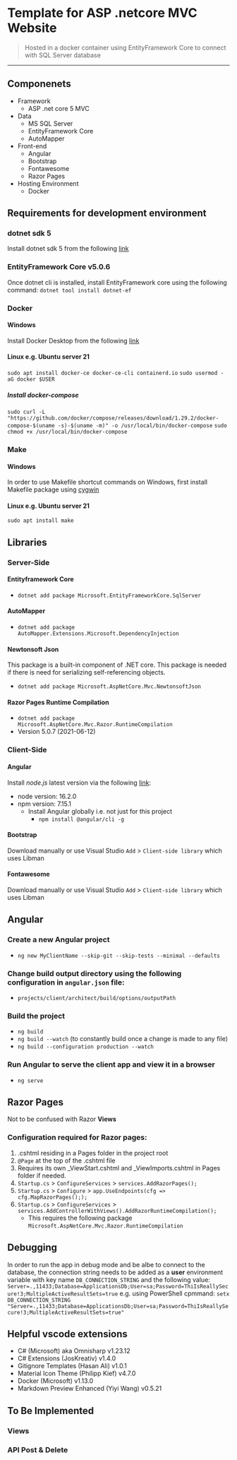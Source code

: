 # Template for ASP .netcore MVC Website 
> Hosted in a docker container using EntityFramework Core to connect with SQL Server database
---
## Componenets
- Framework
    - ASP .net core 5 MVC
- Data
    - MS SQL Server
    - EntityFramework Core
    - AutoMapper
- Front-end
    - Angular
    - Bootstrap
    - Fontawesome
    - Razor Pages
- Hosting Environment
    - Docker

## Requirements for development environment
### dotnet sdk 5
Install dotnet sdk 5 from the following [link](https://dotnet.microsoft.com/download/dotnet/5.0)

### EntityFramework Core v5.0.6
Once dotnet cli is installed, install EntityFramework core using the following command:
`dotnet tool install dotnet-ef`

### Docker
#### Windows
Install Docker Desktop from the following [link](https://docs.docker.com/docker-for-windows/install/)
#### Linux e.g. Ubuntu server 21
`sudo apt install docker-ce docker-ce-cli containerd.io`
`sudo usermod -aG docker $USER`
##### Install docker-compose
`sudo curl -L "https://github.com/docker/compose/releases/download/1.29.2/docker-compose-$(uname -s)-$(uname -m)" -o /usr/local/bin/docker-compose`
`sudo chmod +x /usr/local/bin/docker-compose`

### Make
#### Windows
In order to use Makefile shortcut commands on Windows, first install Makefile package using [cygwin](https://cygwin.com/install.html)
#### Linux e.g. Ubuntu server 21
`sudo apt install make`

## Libraries
### Server-Side
#### Entityframework Core
- `dotnet add package Microsoft.EntityFrameworkCore.SqlServer`
#### AutoMapper
- `dotnet add package AutoMapper.Extensions.Microsoft.DependencyInjection`
#### Newtonsoft Json
This package is a built-in component of .NET core. This package is needed if there is need for serializing self-referencing objects.
- `dotnet add package Microsoft.AspNetCore.Mvc.NewtonsoftJson`
#### Razor Pages Runtime Compilation
- `dotnet add package Microsoft.AspNetCore.Mvc.Razor.RuntimeCompilation`
- Version 5.0.7 (2021-06-12)
### Client-Side
#### Angular 
Install *node.js* latest version via the following [link](https://nodejs.org/en/download/current/):
- node version: 16.2.0
- npm version: 7.15.1
    - Install Angular globally i.e. not just for this project
        - `npm install @angular/cli -g`
#### Bootstrap
Download manually or use Visual Studio `Add` > `Client-side library` which uses Libman
#### Fontawesome
Download manually or use Visual Studio `Add` > `Client-side library` which uses Libman

## Angular
### Create a new Angular project
- `ng new MyClientName --skip-git --skip-tests --minimal --defaults`
### Change build output directory using the following configuration in `angular.json` file:
- `projects/client/architect/build/options/outputPath`
### Build the project
- `ng build`
- `ng build --watch` (to constantly build once a change is made to any file)
- `ng build --configuration production --watch`
### Run Angular to serve the client app and view it in a browser
- `ng serve`

## Razor Pages
Not to be confused with Razor **Views**
### Configuration required for Razor pages:
1. .cshtml residing in a Pages folder in the project root
2. `@Page` at the top of the .cshtml file
3. Requires its own _ViewStart.cshtml and _ViewImports.cshtml in Pages folder if needed.
3. `Startup.cs` > `ConfigureServices` > `services.AddRazorPages();`
4. `Startup.cs` > `Configure` > `app.UseEndpoints(cfg => cfg.MapRazorPages(););`
5. `Startup.cs` > `ConfigureServices` > `services.AddControllerWithViews().AddRazorRuntimeCompilation();` 
    - This requires the following package `Microsoft.AspNetCore.Mvc.Razor.RuntimeCompilation`

## Debugging
In order to run the app in debug mode and be albe to connect to the database, the connection string needs to be added as a **user** environment variable with key name `DB_CONNECTION_STRING` and the following value:
`Server=.,11433;Database=ApplicationsDb;User=sa;Password=ThiIsReallySecure!3;MultipleActiveResultSets=true`
e.g. using PowerShell cpmmand:
`setx DB_CONNECTION_STRING "Server=.,11433;Database=ApplicationsDb;User=sa;Password=ThiIsReallySecure!3;MultipleActiveResultSets=true"`

## Helpful vscode extensions
- C# (Microsoft) aka Omnisharp v1.23.12
- C# Extensions (JosKreativ) v1.4.0
- Gitignore Templates (Hasan Ali) v1.0.1
- Material Icon Theme (Philipp Kief) v4.7.0
- Docker (Microsoft) v1.13.0
- Markdown Preview Enhanced (Yiyi Wang) v0.5.21

## To Be Implemented
### Views
### API Post & Delete
